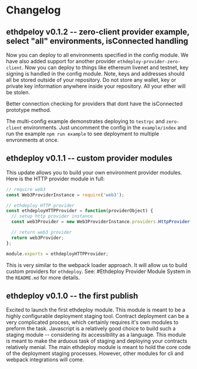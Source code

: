 # Changelog

## ethdpeloy v0.1.2 -- zero-client provider example, select "all" environments, isConnected handling

Now you can deploy to all environments specified in the config module. We have also added support for another provider `ethdeploy-provider-zero-client`. Now you can deploy to things like ethereum livenet and testnet, key signing is handled in the config module. Note, keys and addresses should all be stored outside of your repository. Do not store any wallet, key or private key information anywhere inside your repository. All your ether will be stolen.

Better connection checking for providers that dont have the isConnected prototype method.

The multi-config example demonstrates deploying to `testrpc` and `zero-client` environments. Just uncomment the config in the `example/index` and run the example `npm run example` to see deployment to multiple envronments at once.

## ethdeploy v0.1.1 -- custom provider modules

This update allows you to build your own environment provider modules. Here is the HTTP provider module in full:

```js
// require web3
const Web3ProviderInstance = require('web3');

// ethdeploy HTTP provider
const ethdeployHTTPProvider = function(providerObject) {
  // setup http provider instance
  const web3Provider = new Web3ProviderInstance.providers.HttpProvider(`${providerObject.host}:${providerObject.port}`);

  // return web3 provider
  return web3Provider;
};

module.exports = ethdeployHTTPProvider;
```

This is very similar to the webpack loader approach. It will allow us to build custom providers for `ethdeploy`. See: #Ethdeploy Provider Module System in the `README.md` for more details.

## ethdeploy v0.1.0 -- the first publish

Excited to launch the first ethdeploy module. This module is meant to be a highly configurable deployment staging tool. Contract deployment can be a very complicated process, which certainly requires it's own modules to preform the task. Javascript is a relatively good choice to build such a staging module -- considering its accessibility as a language. This module is meant to make the arduous task of staging and deploying your contracts relatively menial. The main ethdeploy module is meant to hold the core code of the deployment staging processes. However, other modules for cli and webpack integrations will come.

